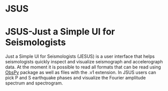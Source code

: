 # JSUS
JSUS-Just a Simple UI for Seismologists
==========

Just a Simple UI for Seismologists (JESUS) is a user interface that helps seismologists quickly inspect 
and visualize seismograph and accelerograph data. At the moment it is possible to read all formats that 
can be read using [ObsPy](https://docs.obspy.org/) package as well as files with the .v1 extension.
In JSUS users can pick P and S earthquake phases and visualize the Fourier amplitude spectrum and spectrogram.
